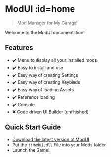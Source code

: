 # ModUI :id=home

> Mod Manager for My Garage!

Welcome to the ModUI documentation!

## Features

- :heavy_check_mark: Menu to display all your installed mods
- :heavy_check_mark: Easy to install and use
- :heavy_check_mark: Easy way of creating Settings
- :heavy_check_mark: Easy way of creating Keybinds
- :heavy_check_mark: Easy way of loading Assets
- :heavy_check_mark: Reference loading
- :heavy_check_mark: Console
- :x: Code driven UI Builder (unfinished)

## Quick Start Guide

- [Download the latest version of ModUI](https://github.com/BrennFuchS/ModUI/releases)
- Put the `!!ModUI.dll` File into your Mods folder
- Launch the Game!